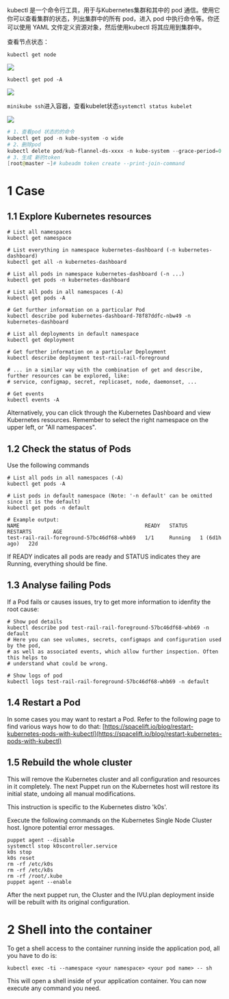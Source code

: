 

kubectl 是一个命令行工具，用于与Kubernetes集群和其中的 pod 通信。使用它你可以查看集群的状态，列出集群中的所有 pod，进入 pod 中执行命令等。你还可以使用 YAML 文件定义资源对象，然后使用kubectl 将其应用到集群中。

查看节点状态：

`kubectl get node`

![](https://cdn.nlark.com/yuque/0/2022/png/28915315/1663748785931-438ecd5b-bee8-49c9-997c-9ffc5d1f7b1f.png)

`kubectl get pod -A`

![](https://cdn.nlark.com/yuque/0/2022/png/28915315/1663748833731-5fc73596-d048-4f97-9ce1-bf4d95fb388a.png)

`minikube ssh`进入容器，查看kubelet状态`systemctl status kubelet`

![](https://cdn.nlark.com/yuque/0/2022/png/28915315/1663748921853-09286afb-7cbc-4f52-9f97-4d86f9a66c0d.png)


```powershell
# 1、查看pod 状态的的命令
kubectl get pod -n kube-system -o wide
# 2、删除pod
kubectl delete pod/kub-flannel-ds-xxxx -n kube-system --grace-period=0 --force
# 3、生成 新的token
[root@master ~]# kubeadm token create --print-join-command
```


# 1 Case

## 1.1 Explore Kubernetes resources

```
# List all namespaces
kubectl get namespace
 
# List everything in namespace kubernetes-dashboard (-n kubernetes-dashboard)
kubectl get all -n kubernetes-dashboard
 
# List all pods in namespace kubernetes-dashboard (-n ...)
kubectl get pods -n kubernetes-dashboard
 
# List all pods in all namespaces (-A)
kubectl get pods -A
 
# Get further information on a particular Pod
kubectl describe pod kubernetes-dashboard-78f87ddfc-nbw49 -n kubernetes-dashboard
 
# List all deployments in default namespace
kubectl get deployment
 
# Get further information on a particular Deployment
kubectl describe deployment test-rail-rail-foreground
 
# ... in a similar way with the combination of get and describe, further resources can be explored, like:
# service, configmap, secret, replicaset, node, daemonset, ...
 
# Get events
kubectl events -A
```

Alternatively, you can click through the Kubernetes Dashboard and view Kubernetes resources. Remember to select the right namespace on the upper left, or "All namespaces".


## 1.2 Check the status of Pods

Use the following commands

```
# List all pods in all namespaces (-A)
kubectl get pods -A
 
# List pods in default namespace (Note: '-n default' can be omitted since it is the default)
kubectl get pods -n default
 
# Example output:
NAME                                         READY   STATUS    RESTARTS       AGE
test-rail-rail-foreground-57bc46df68-whb69   1/1     Running   1 (6d1h ago)   22d
```

If READY indicates all pods are ready and STATUS indicates they are Running, everything should be fine. 


## 1.3 Analyse failing Pods

If a Pod fails or causes issues, try to get more information to idenfity the root cause: 

```
# Show pod details
kubectl describe pod test-rail-rail-foreground-57bc46df68-whb69 -n default
# Here you can see volumes, secrets, configmaps and configuration used by the pod,
# as well as associated events, which allow further inspection. Often this helps to
# understand what could be wrong.
 
# Show logs of pod
kubectl logs test-rail-rail-foreground-57bc46df68-whb69 -n default
```

## 1.4 Restart a Pod
In some cases you may want to restart a Pod. Refer to the following page to find various ways how to do that: [https://spacelift.io/blog/restart-kubernetes-pods-with-kubectl](https://spacelift.io/blog/restart-kubernetes-pods-with-kubectl)


## 1.5 Rebuild the whole cluster

This will remove the Kubernetes cluster and all configuration and resources in it completely. The next Puppet run on the Kubernetes host will restore its initial state, undoing all manual modifications. 

This instruction is specific to the Kubernetes distro 'k0s'.

Execute the following commands on the Kubernetes Single Node Cluster host. Ignore potential error messages. 
```
puppet agent --disable
systemctl stop k0scontroller.service
k0s stop
k0s reset
rm -rf /etc/k0s
rm -rf /etc/k8s
rm -rf /root/.kube
puppet agent --enable
```

After the next puppet run, the Cluster and the IVU.plan deployment inside will be rebuilt with its original configuration. 

# 2 Shell into the container

To get a shell access to the container running inside the application pod, all you have to do is:

`kubectl exec -ti --namespace <your namespace> <your pod name> -- sh`

This will open a shell inside of your application container. You can now execute any command you need.

